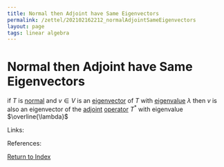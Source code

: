 ```yaml
---
title: Normal then Adjoint have Same Eigenvectors
permalink: /zettel/202102162212_normalAdjointSameEigenvectors
layout: page
tags: linear algebra
---
```

# Normal then Adjoint have Same Eigenvectors

if $T$ is [normal](202102162200_normalOperatorDefinition) and $v \in V$ is an [eigenvector](202102120943_eigenvectorDefinition) of $T$ with
[eigenvalue](202102120912_eigenvalueDefinition) $\lambda$ then $v$ is also an eigenvector of the 
[adjoint](202102161843_adjointDefinition) [operator](202102082104_operatorDefinition) $T^*$ with 
eigenvalue $\overline{\lambda}$


Links: 

References: 

[Return to Index](index)